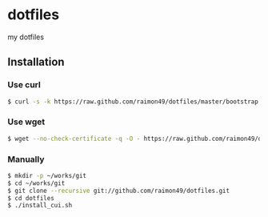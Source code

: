 dotfiles
========

my dotfiles

Installation
------------

### Use curl

```bash
$ curl -s -k https://raw.github.com/raimon49/dotfiles/master/bootstrap.sh | sh
```

### Use wget

```bash
$ wget --no-check-certificate -q -O - https://raw.github.com/raimon49/dotfiles/master/bootstrap.sh | sh
```

### Manually

```bash
$ mkdir -p ~/works/git
$ cd ~/works/git
$ git clone --recursive git://github.com/raimon49/dotfiles.git
$ cd dotfiles
$ ./install_cui.sh
```
